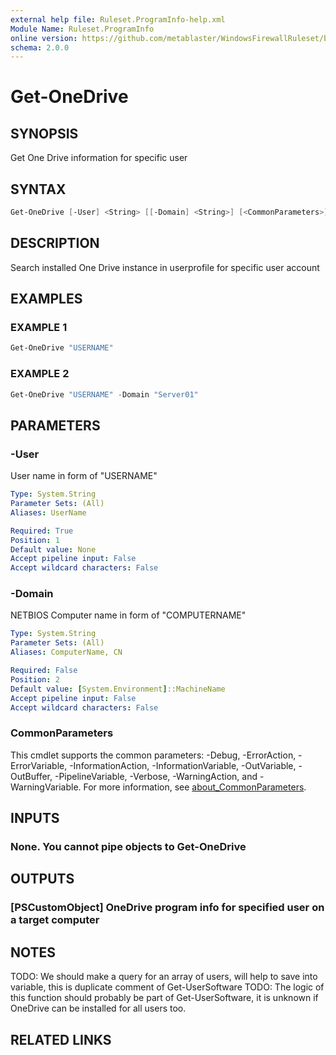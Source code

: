 ```yaml
---
external help file: Ruleset.ProgramInfo-help.xml
Module Name: Ruleset.ProgramInfo
online version: https://github.com/metablaster/WindowsFirewallRuleset/blob/master/Modules/Ruleset.ProgramInfo/Help/en-US/Get-OneDrive.md
schema: 2.0.0
---
```


# Get-OneDrive

## SYNOPSIS

Get One Drive information for specific user

## SYNTAX

```powershell
Get-OneDrive [-User] <String> [[-Domain] <String>] [<CommonParameters>]
```

## DESCRIPTION

Search installed One Drive instance in userprofile for specific user account

## EXAMPLES

### EXAMPLE 1

```powershell
Get-OneDrive "USERNAME"
```

### EXAMPLE 2

```powershell
Get-OneDrive "USERNAME" -Domain "Server01"
```

## PARAMETERS

### -User

User name in form of "USERNAME"

```yaml
Type: System.String
Parameter Sets: (All)
Aliases: UserName

Required: True
Position: 1
Default value: None
Accept pipeline input: False
Accept wildcard characters: False
```

### -Domain

NETBIOS Computer name in form of "COMPUTERNAME"

```yaml
Type: System.String
Parameter Sets: (All)
Aliases: ComputerName, CN

Required: False
Position: 2
Default value: [System.Environment]::MachineName
Accept pipeline input: False
Accept wildcard characters: False
```

### CommonParameters

This cmdlet supports the common parameters: -Debug, -ErrorAction, -ErrorVariable, -InformationAction, -InformationVariable, -OutVariable, -OutBuffer, -PipelineVariable, -Verbose, -WarningAction, and -WarningVariable. For more information, see [about_CommonParameters](http://go.microsoft.com/fwlink/?LinkID=113216).

## INPUTS

### None. You cannot pipe objects to Get-OneDrive

## OUTPUTS

### [PSCustomObject] OneDrive program info for specified user on a target computer

## NOTES

TODO: We should make a query for an array of users, will help to save into variable,
this is duplicate comment of Get-UserSoftware
TODO: The logic of this function should probably be part of Get-UserSoftware, it is unknown
if OneDrive can be installed for all users too.

## RELATED LINKS
